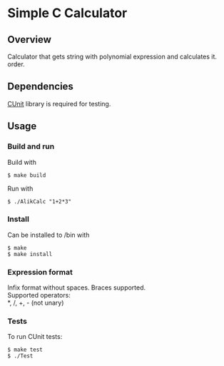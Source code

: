 # Simple C Calculator

## Overview

Calculator that gets string with polynomial expression and calculates it.
order.

## Dependencies

[CUnit](http://cunit.sourceforge.net/) library is required for testing.

## Usage

### Build and run

Build with
```
$ make build
```
Run with
```
$ ./AlikCalc "1+2*3"
```

### Install
Can be installed to /bin with
```
$ make
$ make install
```

### Expression format

Infix format without spaces. Braces supported.  
Supported operators:  
*, /, +, - (not unary)

### Tests

To run CUnit tests:
```
$ make test
$ ./Test
```